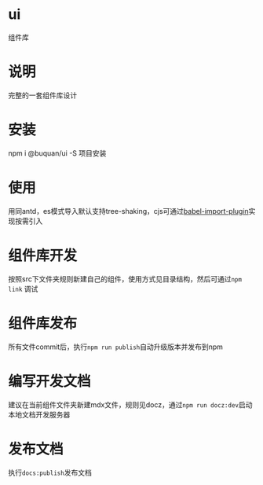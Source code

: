 # ui

组件库

# 说明

完整的一套组件库设计

# 安装

npm i @buquan/ui -S 项目安装

# 使用

用同antd，es模式导入默认支持tree-shaking，cjs可通过[babel-import-plugin](https://github.com/umijs/babel-plugin-import)实现按需引入

# 组件库开发

按照src下文件夹规则新建自己的组件，使用方式见目录结构，然后可通过```npm link``` 调试

# 组件库发布

所有文件commit后，执行```npm run publish```自动升级版本并发布到npm

# 编写开发文档

建议在当前组件文件夹新建mdx文件，规则见docz，通过```npm run docz:dev```启动本地文档开发服务器



# 发布文档

执行```docs:publish```发布文档




